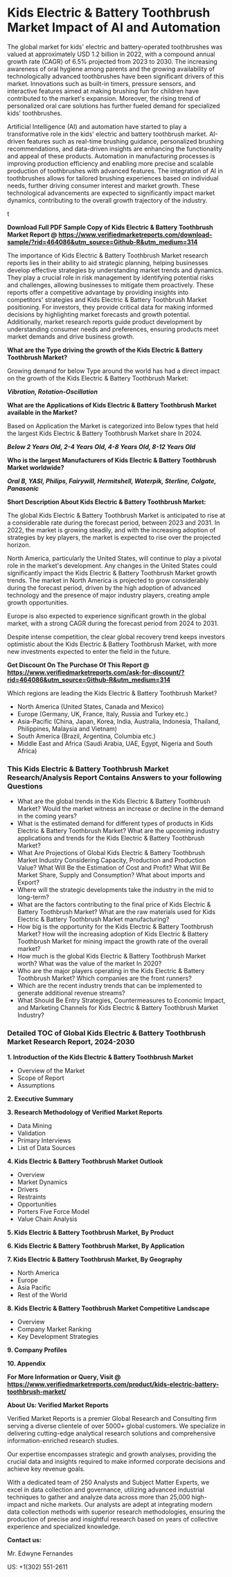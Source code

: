 <meta name="title" content="Global Kids Electric & Battery Toothbrush Market Impact of AI and Automation"><meta name="description" content="The global market for kids' electric and battery-operated toothbrushes was valued at approximately USD 1.2 billion in 2022, with a compound annual growth rate (CAGR) o"><meta name="title" content="Kids Electric & Battery Toothbrush Market Size, Share, Scope, Trends, Growth, Opportunities, Analysis, Forecast"><h1>Kids Electric & Battery Toothbrush Market Impact of AI and Automation</h1><p>The global market for kids' electric and battery-operated toothbrushes was valued at approximately USD 1.2 billion in 2022, with a compound annual growth rate (CAGR) of 6.5% projected from 2023 to 2030. The increasing awareness of oral hygiene among parents and the growing availability of technologically advanced toothbrushes have been significant drivers of this market. Innovations such as built-in timers, pressure sensors, and interactive features aimed at making brushing fun for children have contributed to the market's expansion. Moreover, the rising trend of personalized oral care solutions has further fueled demand for specialized kids' toothbrushes.</p><p>Artificial Intelligence (AI) and automation have started to play a transformative role in the kids' electric and battery toothbrush market. AI-driven features such as real-time brushing guidance, personalized brushing recommendations, and data-driven insights are enhancing the functionality and appeal of these products. Automation in manufacturing processes is improving production efficiency and enabling more precise and scalable production of toothbrushes with advanced features. The integration of AI in toothbrushes allows for tailored brushing experiences based on individual needs, further driving consumer interest and market growth. These technological advancements are expected to significantly impact market dynamics, contributing to the overall growth trajectory of the industry.</p>t</p><p id="" class=""><strong>Download Full PDF Sample Copy of Kids Electric & Battery Toothbrush Market Report @ <a href="https://www.verifiedmarketreports.com/download-sample/?rid=464086&utm_source=Github-R&utm_medium=314" target="_blank">https://www.verifiedmarketreports.com/download-sample/?rid=464086&utm_source=Github-R&utm_medium=314</a></strong></p><p>The importance of&nbsp;Kids Electric & Battery Toothbrush Market research reports lies in their ability to aid strategic planning, helping businesses develop effective strategies by understanding market trends and dynamics. They play a crucial role in risk management by identifying potential risks and challenges, allowing businesses to mitigate them proactively. These reports offer a competitive advantage by providing insights into competitors' strategies and Kids Electric & Battery Toothbrush Market positioning. For investors, they provide critical data for making informed decisions by highlighting market forecasts and growth potential. Additionally, market research reports guide product development by understanding consumer needs and preferences, ensuring products meet market demands and drive business growth.</p><p><strong>What are the&nbsp;Type driving the growth of the Kids Electric & Battery Toothbrush Market?</strong></p><p id="" class="">Growing demand for below Type around the world has had a direct impact on the growth of the Kids Electric & Battery Toothbrush Market:</p><em><strong>Vibration, Rotation-Oscillation</strong></em></p><strong>What are the&nbsp;Applications&nbsp;of Kids Electric & Battery Toothbrush Market available in the Market?</strong></p><p id="" class="">Based on Application the Market is categorized into Below types that held the largest Kids Electric & Battery Toothbrush Market share In 2024.</p><em><strong>Below 2 Years Old, 2-4 Years Old, 4-8 Years Old, 8-12 Years Old</strong></em></p><strong>Who is the largest Manufacturers of Kids Electric & Battery Toothbrush Market worldwide?</strong></p><p><em><strong>Oral B, YASI, Philips, Fairywill, Hermitshell, Waterpik, Sterline, Colgate, Panasonic</strong></em></p><p id="" class=""><strong>Short Description About Kids Electric & Battery Toothbrush Market:</strong></p><p>The global Kids Electric & Battery Toothbrush Market is anticipated to rise at a considerable rate during the forecast period, between 2023 and 2031. In 2022, the market is growing steadily, and with the increasing adoption of strategies by key players, the market is expected to rise over the projected horizon.</p><p>North America, particularly the United States, will continue to play a pivotal role in the market's development. Any changes in the United States could significantly impact the Kids Electric & Battery Toothbrush Market growth trends. The market in North America is projected to grow considerably during the forecast period, driven by the high adoption of advanced technology and the presence of major industry players, creating ample growth opportunities.</p><p>Europe is also expected to experience significant growth in the global market, with a strong CAGR during the forecast period from 2024 to 2031.</p><p>Despite intense competition, the clear global recovery trend keeps investors optimistic about the Kids Electric & Battery Toothbrush Market, with more new investments expected to enter the field in the future.</p><p id="" class=""><strong>Get Discount On The Purchase Of This Report @ <a href="https://www.verifiedmarketreports.com/ask-for-discount/?rid=464086&utm_source=Github-R&utm_medium=314" target="_blank">https://www.verifiedmarketreports.com/ask-for-discount/?rid=464086&utm_source=Github-R&utm_medium=314</a></strong></p>Which regions are leading the Kids Electric & Battery Toothbrush Market?</p><ul><li>North America (United States, Canada and Mexico)</li><li>Europe (Germany, UK, France, Italy, Russia and Turkey etc.)</li><li>Asia-Pacific (China, Japan, Korea, India, Australia, Indonesia, Thailand, Philippines, Malaysia and Vietnam)</li><li>South America (Brazil, Argentina, Columbia etc.)</li><li>Middle East and Africa (Saudi Arabia, UAE, Egypt, Nigeria and South Africa)</li></ul><h3 id="" class="">This Kids Electric & Battery Toothbrush Market Research/Analysis Report Contains Answers to your following Questions</h3><ul><li>What are the global trends in the Kids Electric & Battery Toothbrush Market? Would the market witness an increase or decline in the demand in the coming years?</li><li>What is the estimated demand for different types of products in Kids Electric & Battery Toothbrush Market? What are the upcoming industry applications and trends for the Kids Electric & Battery Toothbrush Market?</li><li>What Are Projections of Global Kids Electric & Battery Toothbrush Market Industry Considering Capacity, Production and Production Value? What Will Be the Estimation of Cost and Profit? What Will Be Market Share, Supply and Consumption? What about imports and Export?</li><li>Where will the strategic developments take the industry in the mid to long-term?</li><li>What are the factors contributing to the final price of Kids Electric & Battery Toothbrush Market? What are the raw materials used for Kids Electric & Battery Toothbrush Market manufacturing?</li><li>How big is the opportunity for the Kids Electric & Battery Toothbrush Market? How will the increasing adoption of Kids Electric & Battery Toothbrush Market for mining impact the growth rate of the overall market?</li><li>How much is the global Kids Electric & Battery Toothbrush Market worth? What was the value of the market In 2020?</li><li>Who are the major players operating in the Kids Electric & Battery Toothbrush Market? Which companies are the front runners?</li><li>Which are the recent industry trends that can be implemented to generate additional revenue streams?</li><li>What Should Be Entry Strategies, Countermeasures to Economic Impact, and Marketing Channels for Kids Electric & Battery Toothbrush Market Industry?</li></ul><h3 id="" class="">Detailed TOC of Global Kids Electric & Battery Toothbrush Market Research Report, 2024-2030</h3><p id="" class=""><strong>1. Introduction of the Kids Electric & Battery Toothbrush Market</strong></p><ul><li>Overview of the Market</li><li>Scope of Report</li><li>Assumptions</li></ul><p id="" class=""><strong>2. Executive Summary</strong></p><p id="" class=""><strong>3. Research Methodology of Verified Market Reports</strong></p><ul><li>Data Mining</li><li>Validation</li><li>Primary Interviews</li><li>List of Data Sources</li></ul><p id="" class=""><strong>4. Kids Electric & Battery Toothbrush Market Outlook</strong></p><ul><li>Overview</li><li>Market Dynamics</li><li>Drivers</li><li>Restraints</li><li>Opportunities</li><li>Porters Five Force Model</li><li>Value Chain Analysis</li></ul><p id="" class=""><strong>5. Kids Electric & Battery Toothbrush Market, By Product</strong></p><p id="" class=""><strong>6. Kids Electric & Battery Toothbrush Market, By Application</strong></p><p id="" class=""><strong>7. Kids Electric & Battery Toothbrush Market, By Geography</strong></p><ul><li>North America</li><li>Europe</li><li>Asia Pacific</li><li>Rest of the World</li></ul><p id="" class=""><strong>8. Kids Electric & Battery Toothbrush Market Competitive Landscape</strong></p><ul><li>Overview</li><li>Company Market Ranking</li><li>Key Development Strategies</li></ul><p id="" class=""><strong>9. Company Profiles</strong></p><p id="" class=""><strong>10. Appendix</strong></p><p id="" class=""><strong>For More Information or Query, Visit @ <a href="https://www.verifiedmarketreports.com/product/kids-electric-battery-toothbrush-market/" target="_blank">https://www.verifiedmarketreports.com/product/kids-electric-battery-toothbrush-market/</a></strong></p><p id="" class=""><strong>About Us: Verified Market Reports</strong></p><p id="" class="">Verified Market Reports is a premier Global Research and Consulting firm serving a diverse clientele of over 5000+ global customers. We specialize in delivering cutting-edge analytical research solutions and comprehensive information-enriched research studies.</p><p id="" class="">Our expertise encompasses strategic and growth analyses, providing the crucial data and insights required to make informed corporate decisions and achieve key revenue goals.</p><p id="" class="">With a dedicated team of 250 Analysts and Subject Matter Experts, we excel in data collection and governance, utilizing advanced industrial techniques to gather and analyze data across more than 25,000 high-impact and niche markets. Our analysts are adept at integrating modern data collection methods with superior research methodologies, ensuring the production of precise and insightful research based on years of collective experience and specialized knowledge.</p><p id="" class=""><strong>Contact us:</strong></p><p id="" class="">Mr. Edwyne Fernandes</p><p id="" class="">US: +1(302) 551-2611</p>